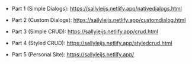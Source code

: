 - Part 1 (Simple Dialogs): https://sallyleijs.netlify.app/nativedialogs.html

- Part 2 (Custom Dialogs): https://sallyleijs.netlify.app/customdialog.html

- Part 3 (Simple CRUD): https://sallyleijs.netlify.app/crud.html

- Part 4 (Styled CRUD): https://sallyleijs.netlify.app/styledcrud.html

- Part 5 (Personal Site): https://sallyleijs.netlify.app/


